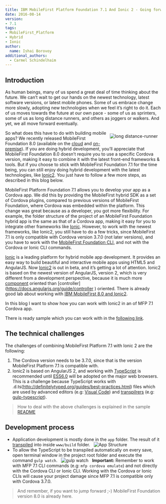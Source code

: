 ```yaml
---
title: IBM MobileFirst Platform Foundation 7.1 And Ionic 2 - Going forward at your own pace
date: 2016-08-14
version:
- 7.1
tags:
- MobileFirst_Platform
- Hybrid
- Ionic
author:
  name: Ishai Borovoy
additional_authors:
  - Carmel Schindelhaim
---
```

## Introduction
As human beings, many of us spend a great deal of time thinking about the future. We can’t wait to get our hands on the newest technology, latest software versions, or latest mobile phones. Some of us embrace change more slowly, adopting new technologies when we feel it’s right to do it. Each of us moves towards the future at our own pace - some of us as sprinters, some of us as long distance runners, and others as joggers or walkers. And yet, we all move forward eventually.

<img alt="long distance-runner" src="{{site.baseurl}}/assets/blog/2016-08-14-going-forward/long-run.jpg" style="float:right;margin: 10px"/>

So what does this have to do with building mobile apps? We recently released MobileFirst Foundation 8.0  (available on the [cloud](https://www.ibm.com/marketplace/cloud/mobile-cloud-applications/us/en-us) and [on-premise](https://mobilefirstplatform.ibmcloud.com/downloads/)). If you are doing hybrid development, you’ll appreciate that MobileFirst Foundation 8.0 doesn’t require you to use a specific Cordova version, making it easy to combine it with the latest front-end frameworks &amp; tools. But if you choose to stick with MobileFirst Foundation 7.1 for the time being, you can still enjoy doing hybrid development with the latest technologies, like [Ionic2](http://ionic.io/2). You just have to follow a few more steps, as described in this blog below.

MobileFirst Platform Foundation 7.1 allows you to develop your app as a Cordova app. We did this by providing the MobileFirst hybrid SDK as a set of Cordova plugins, compared to previous versions of MobileFirst Foundation, where Cordova was embedded within the platform. This change was great because as a developer, you got more flexibility. For example, the folder structure of the project of an MobileFirst Foundation hybrid app is the same as that of a Cordova app, making it easy for you to integrate other frameworks like [Ionic](http://ionicframework.com/). However, to work with the newest frameworks, like Ionic2, you still have to do a few tricks, since MobileFirst 7.1 is only compatible with Cordova version 3.7.0 (not later versions), and you have to work with the [MobileFirst Foundation CLI](https://mobilefirstplatform.ibmcloud.com/tutorials/en/foundation/7.1/advanced-client-side-development/using-cli-to-create-build-and-manage-mobilefirst-project-artifacts/), and not with the Cordova or Ionic CLI commands.

[Ionic](http://ionicframework.com/) is a leading platform for hybrid mobile app development. It provides an easy way to build beautiful and interactive mobile apps using HTML5 and AngularJS. Now [Ionic2](http://ionic.io/2) is out in beta, and it’s getting a lot of attention. Ionic2 is based on the newest version of AngularJS, version 2, which is very different from a development perspective, because it is much more [component](http://learnangular2.com/components/) oriented than [controller] (https://docs.angularjs.org/guide/controller ) oriented. There is already good lab about working with [IBM MobileFirst 8.0 and Ionic2](https://mobilefirstplatform.ibmcloud.com/labs/developers/8.0/advancedmessenger/).

In this blog I want to show how you can work with Ionic2 in an of MFP 7.1 Cordova app.

There is ready sample which you can work with in the [following link](https://github.com/mfpdev/mfp71-with-ionic2).

## The technical challenges
The challenges of combining MobileFirst Platform 7.1 with Ionic 2 are the following:

1. The Cordova version needs to be 3.7.0, since that is the version MobileFirst Platform 7.1 is compatible with.
 
2. Ionic2 is based on AngularJS 2, and working with [TypeScript](https://www.typescriptlang.org/) is recommended until [ESS6.0](http://www.ecma-international.org/ecma-262/6.0/) will be adopted on the major web browsers. This is a challenge because TypeScript works with .d.ts(http://definitelytyped.org/guides/best-practices.html) files which are used by advanced editors (e.g: [Visual Code](https://www.visualstudio.com/en-us/products/code-vs.aspx)) and [transpilrers](https://www.wikiwand.com/en/Source-to-source_compiler) (e.g: [gulp-typescript](https://www.npmjs.com/package/gulp-typescript)).

> How to deal with the above challenges is explained in the sample [README](https://github.com/mfpdev/mfp71-with-ionic2#how-to-create-a-blank-template-of-an-mfp-71-cordova-app-that-uses-ionic2 )

## Development process

- Application development is mostly done in the `app` folder. The result of it [transpiled](https://www.wikiwand.com/en/Source-to-source_compiler ) into inside `www/build` folder.
 
![App Structure]({{site.baseurl}}/assets/blog/2016-08-14-going-forward/app-structure.png)
 
- To allow the TypeScript to be transpiled automatically on every save, open terminal window in the project root folder and execute the command `gulp watch`.
 
![gulp watch]({{site.baseurl}}/assets/blog/2016-08-14-going-forward/gulp-watch.png)
 
**Important:** Remember to work with MFP 7.1 CLI commands (e.g: `mfp cordova emulate`) and not directly with the Cordova CLI or Ionic CLI. Working with the Cordova or Ionic CLIs will cause your project damage since MFP 7.1 is compatible only with Cordova 3.7.0.

> And remember, if you want to jump forward ;-) MobileFirst Foundation version 8.0 is already here.
